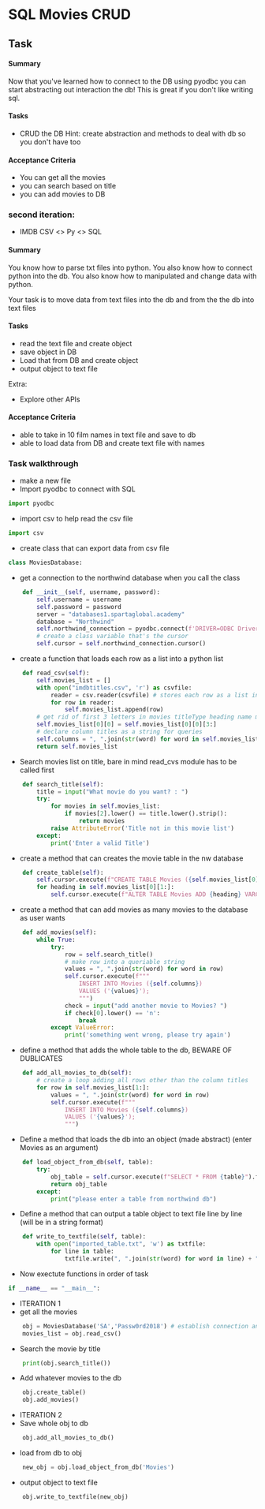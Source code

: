 # SQL Movies CRUD

## Task
#### Summary
Now that you've learned how to connect to the DB using pyodbc you can start abstracting out interaction the db! This is great if you don't like writing sql.

#### Tasks
- CRUD the DB
Hint: create abstraction and methods to deal with db so you don't have too

#### Acceptance Criteria
- You can get all the movies
- you can search based on title
- you can add movies to DB

### second iteration:
- IMDB CSV <> Py <> SQL
#### Summary
You know how to parse txt files into python.
You also know how to connect python into the db.
You also know how to manipulated and change data with python.

Your task is to move data from text files into the db and from the the db into text files

#### Tasks
- read the text file and create object
- save object in DB
- Load that from DB and create object
- output object to text file

Extra:
* Explore other APIs

#### Acceptance Criteria
- able to take in 10 film names in text file and save to db
- able to load data from DB and create text file with names

### Task walkthrough
- make a new file
- Import pyodbc to connect with SQL
```python
import pyodbc
```
- import csv to help read the csv file
```python
import csv
```
- create class that can export data from csv file
```python
class MoviesDatabase:
```
- get a connection to the northwind database when you call the class
```python
    def __init__(self, username, password):
        self.username = username
        self.password = password
        server = "databases1.spartaglobal.academy"
        database = "Northwind"
        self.northwind_connection = pyodbc.connect(f'DRIVER=ODBC Driver 17 for SQL Server;SERVER={server};DATABASE={database};UID={username};PWD={password}')
        # create a class variable that's the cursor
        self.cursor = self.northwind_connection.cursor()
```
- create a function that loads each row as a list into a python list
```python
    def read_csv(self):
        self.movies_list = []
        with open("imdbtitles.csv", 'r') as csvfile:
            reader = csv.reader(csvfile) # stores each row as a list in a list (type is csv reader, so have to unpack it into a list)
            for row in reader:
                self.movies_list.append(row)
        # get rid of first 3 letters in movies titleType heading name manually
        self.movies_list[0][0] = self.movies_list[0][0][3:]
        # declare column titles as a string for queries
        self.columns = ", ".join(str(word) for word in self.movies_list[0])
        return self.movies_list
```

- Search movies list on title, bare in mind read_cvs module has to be called first
```python
    def search_title(self):
        title = input("What movie do you want? : ")
        try:
            for movies in self.movies_list:
                if movies[2].lower() == title.lower().strip():
                    return movies
            raise AttributeError('Title not in this movie list')
        except:
            print('Enter a valid Title')
```
- create a method that can creates the movie table in the nw database
```python
    def create_table(self):
        self.cursor.execute(f"CREATE TABLE Movies ({self.movies_list[0][0]} VARCHAR(255))")
        for heading in self.movies_list[0][1:]:
            self.cursor.execute(f"ALTER TABLE Movies ADD {heading} VARCHAR(255)")
```

- create a method that can add movies as many movies to the database as user wants
```python
    def add_movies(self):
        while True:
            try:
                row = self.search_title()
                # make row into a queriable string
                values = ", ".join(str(word) for word in row)
                self.cursor.execute(f"""
                    INSERT INTO Movies ({self.columns})
                    VALUES ('{values}');
                    """)
                check = input("add another movie to Movies? ")
                if check[0].lower() == 'n':
                    break
            except ValueError:
                print('something went wrong, please try again')
```
- define a method that adds the whole table to the db, BEWARE OF DUBLICATES
```python  
    def add_all_movies_to_db(self):
        # create a loop adding all rows other than the column titles
        for row in self.movies_list[1:]:
            values = ", ".join(str(word) for word in row)
            self.cursor.execute(f"""
                INSERT INTO Movies ({self.columns})
                VALUES ('{values}');
                """)
```
- Define a method that loads the db into an object (made abstract) (enter Movies as an argument)
```python    
    def load_object_from_db(self, table):
        try:
            obj_table = self.cursor.execute(f"SELECT * FROM {table}").fetchall()
            return obj_table
        except:
            print("please enter a table from northwind db")
```
- Define a method that can output a table object to text file line by line (will be in a string format)
```python    
    def write_to_textfile(self, table):
        with open("imported_table.txt", 'w') as txtfile:
            for line in table:
                txtfile.write(", ".join(str(word) for word in line) + "\n")
```

- Now exectute functions in order of task
```python
if __name__ == "__main__":
```
- ITERATION 1
- get all the movies
```python
    obj = MoviesDatabase('SA','Passw0rd2018') # establish connection and make class
    movies_list = obj.read_csv()
```
- Search the movie by title
```python
    print(obj.search_title())
```
- Add whatever movies to the db
```python
    obj.create_table()
    obj.add_movies()
```
- ITERATION 2
- Save whole obj to db
```python
    obj.add_all_movies_to_db()
```
- load from db to obj
```python
    new_obj = obj.load_object_from_db('Movies')
```
-  output object to text file
```python
    obj.write_to_textfile(new_obj)
```